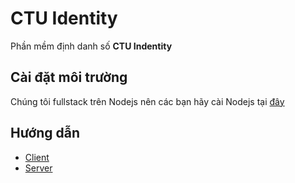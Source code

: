 # CTU Identity

Phần mềm định danh số **CTU Indentity**

## Cài đặt môi trường

Chúng tôi fullstack trên Nodejs nên các bạn hãy cài Nodejs tại [đây](https://nodejs.org/en/)

## Hướng dẫn

-   [Client](./client/README.md)
-   [Server](./server/README.md)
